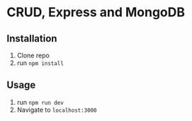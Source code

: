 # CRUD, Express and MongoDB

## Installation

1. Clone repo
2. run `npm install` 

## Usage 

1. run `npm run dev`
2. Navigate to `localhost:3000`

